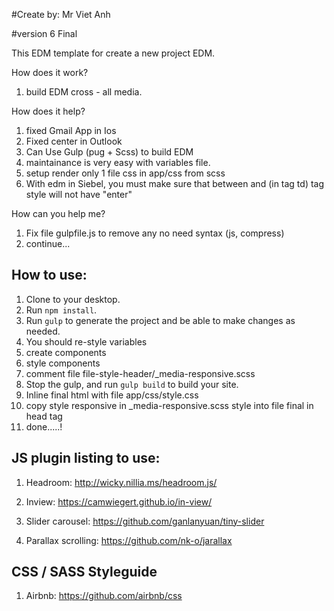 #Create by:
Mr Viet Anh

#version 6 Final

This EDM template for create a new project EDM.

How does it work?
1. build EDM cross - all media.

How does it help?
1. fixed Gmail App in Ios
2. Fixed center in Outlook
3. Can Use Gulp (pug + Scss) to build EDM
4. maintainance is very easy with variables file.
5. setup render only 1 file css in app/css from scss
6. With edm in Siebel, you must make sure that between <td>  and (in tag td) tag style will not have "enter"

How can you help me?

1. Fix file gulpfile.js to remove any no need syntax (js, compress)
2. continue...


## How to use:

1. Clone to your desktop.
2. Run `npm install`.
3. Run `gulp` to generate the project and be able to make changes as needed.
4. You should re-style variables
5. create components
6. style components 
7. comment file file-style-header/_media-responsive.scss
8. Stop the gulp, and run `gulp build` to build your site.
9. Inline final html with file app/css/style.css
8. copy style responsive in _media-responsive.scss style into file final in head tag <style></style>
9. done.....!


## JS plugin listing to use:

1. Headroom:
http://wicky.nillia.ms/headroom.js/

2. Inview:
https://camwiegert.github.io/in-view/

3. Slider carousel:
https://github.com/ganlanyuan/tiny-slider

3. Parallax scrolling:
https://github.com/nk-o/jarallax

## CSS / SASS Styleguide

1. Airbnb:
https://github.com/airbnb/css

